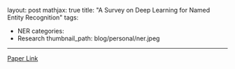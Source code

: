 layout: post
mathjax: true
title: "A Survey on Deep Learning for Named Entity Recognition"
tags:
- NER
categories:
- Research
thumbnail_path: blog/personal/ner.jpeg
---

[Paper Link](https://arxiv.org/pdf/1812.09449.pdf)